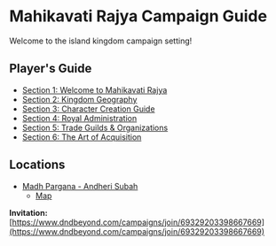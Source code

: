 
# Mahikavati Rajya Campaign Guide

Welcome to the island kingdom campaign setting!

## Player's Guide
- [Section 1: Welcome to Mahikavati Rajya](section-1-welcome.md)
- [Section 2: Kingdom Geography](section-2-geography.md)
- [Section 3: Character Creation Guide](section-3-character-creation.md)
- [Section 4: Royal Administration](section-4-administration.md)
- [Section 5: Trade Guilds & Organizations](section-5-guilds.md)
- [Section 6: The Art of Acquisition](section-6-primer.md)


## Locations
- [Madh Pargana - Andheri Subah](pargana_madh.md)
  - [Map](new_madh.html) 
<!--  - [Map](madh.bmp) -->

<!-- 
## Individual Subah Profiles
- [Maha-Amba](subah-maha-amba.md)
- [Andheri](subah-andheri.md)
- [Malad](subah-malad.md)
- [Chembur](subah-chembur.md)
- [Mulund](subah-mulund.md)
- [Mira](subah-mira.md)
- [Thane](subah-thane.md)
- [Sanjay Vanam Forest](forest-reserve.md)
-->

**Invitation:** [https://www.dndbeyond.com/campaigns/join/69329203398667669](https://www.dndbeyond.com/campaigns/join/69329203398667669)

